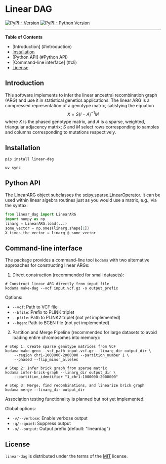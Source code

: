 # Linear DAG

[![PyPI - Version](https://img.shields.io/pypi/v/linear-dag.svg)](https://pypi.org/project/linear-dag)
[![PyPI - Python Version](https://img.shields.io/pypi/pyversions/linear-dag.svg)](https://pypi.org/project/linear-dag)

-----

**Table of Contents**

- [Introduction] (#introduction)
- [Installation](#installation)
- [Python API] (#Python API)
- [Command-line interface] (#cli)
- [License](#license)

## Introduction
This software implements to infer the linear ancestral recombination graph (ARG) and use it in statistical genetics applications. The linear ARG is a compressed representation of a genotype matrix, satisfying the equation
$$X = S(I-A)^{-1}M$$
where $X$ is the phased genotype matrix, and $A$ is a sparse, weighted, triangular adjacency matrix; $S$ and $M$ select rows corresponding to samples and columns corresponding to mutations respectively.



## Installation

```console
pip install linear-dag
```

```console
uv sync
```

## Python API

The LinearARG object subclasses the [scipy.sparse.LinearOperator](https://docs.scipy.org/doc/scipy/reference/generated/scipy.sparse.linalg.LinearOperator.html). It can be used within linear algebra routines just as you would use a matrix, e.g., via the syntax:

```python
from linear_dag import LinearARG
import numpy as np
linarg = LinearARG.load(...)
some_vector = np.ones(linarg.shape[1])
X_times_the_vector = linarg @ some_vector
```

## Command-line interface

The package provides a command-line tool `kodama` with two alternative approaches for constructing linear ARGs:

1. Direct construction (recommended for small datasets):
```console
# Construct linear ARG directly from input file
kodama make-dag --vcf input.vcf.gz -o output_prefix
```
Options:
- `--vcf`: Path to VCF file
- `--bfile`: Prefix to PLINK triplet
- `--pfile`: Path to PLINK2 triplet (not yet implemented)
- `--bgen`: Path to BGEN file (not yet implemented)

2. Partition and Merge Pipeline (recommended for large datasets to avoid loading entire chromosomes into memory):
```console
# Step 1: Create sparse genotype matrices from VCF
kodama make-geno --vcf_path input.vcf.gz --linarg_dir output_dir \
    --region chr1-1000000-2000000 --partition_number 1 \
    --phased --flip_minor_alleles

# Step 2: Infer brick graph from sparse matrix
kodama infer-brick-graph --linarg_dir output_dir \
    --partition_identifier "1_chr1-1000000-2000000"

# Step 3: Merge, find recombinations, and linearize brick graph
kodama merge --linarg_dir output_dir
```

Association testing functionality is planned but not yet implemented.

Global options:
- `-v/--verbose`: Enable verbose output
- `-q/--quiet`: Suppress output
- `-o/--output`: Output prefix (default: "lineardag")

## License

`linear-dag` is distributed under the terms of the [MIT](https://spdx.org/licenses/MIT.html) license.
